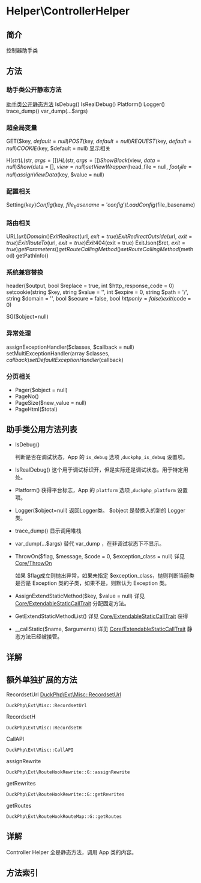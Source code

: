 # Helper\ControllerHelper

## 简介

控制器助手类

## 方法

### 助手类公开静态方法

[助手类公开静态方法](Helper-HelperTrait.md)
IsDebug()
IsRealDebug()
Platform()
Logger()
trace_dump()
var_dump(...$args)

### 超全局变量
GET($key, $default = null)
POST($key, $default = null)
REQUEST($key, $default = null)
COOKIE($key, $default = null)
显示相关

H($str)
L($str, $args = [])
HL($str, $args = [])
ShowBlock($view, $data = null)
Show($data = [], $view = null)
setViewWrapper($head_file = null, $foot_file = null)
assignViewData($key, $value = null)

### 配置相关
Setting($key)
Config($key, $file_basename = 'config')
LoadConfig($file_basename)

### 路由相关

URL($url)
Domain()
ExitRedirect($url, $exit = true)
ExitRedirectOutside($url, $exit = true)
ExitRouteTo($url, $exit = true)
Exit404($exit = true)
ExitJson($ret, $exit = true)
getParameters()
getRouteCallingMethod()
setRouteCallingMethod($method)
getPathInfo()

### 系统兼容替换
header($output, bool $replace = true, int $http_response_code = 0)
setcookie(string $key, string $value = '', int $expire = 0, string $path = '/', string $domain = '', bool $secure = false, bool $httponly = false)
exit($code = 0)

SG($object=null)



### 异常处理

assignExceptionHandler($classes, $callback = null)
setMultiExceptionHandler(array $classes, $callback)
setDefaultExceptionHandler($callback)


### 分页相关
- Pager($object = null)
- PageNo()
- PageSize($new_value = null)
- PageHtml($total)

## 助手类公用方法列表
- IsDebug()

    判断是否在调试状态，App 的  `is_debug` 选项 ,`duckphp_is_debug` 设置项。
    
- IsRealDebug()
    这个用于调试标识开，但是实际还是调试状态。用于特定用处。
    
- Platform()
    获得平台标志，App 的  `platform` 选项 ,`duckphp_platform` 设置项。
    
- Logger($object=null)
    返回Logger类。
    $object 是替换入的新的 Logger 类。
    
- trace_dump()
    显示调用堆栈
    
- var_dump(...$args)
    替代 var_dump ，在非调试状态下不显示。
    
- ThrowOn($flag, $message, $code = 0, $exception_class = null) 详见 [Core/ThrowOn](Core-ThrowOn.md)

    如果 $flag成立则抛出异常，如果未指定 $exception_class，抛则判断当前类是否是 Exception 类的子类，如果不是，则默认为 Exception 类。    
- AssignExtendStaticMethod($key, $value = null)   详见 [Core/ExtendableStaticCallTrait](Core-ExtendableStaticCallTrait.md)
    分配固定方法。

- GetExtendStaticMethodList() 详见 [Core/ExtendableStaticCallTrait](Core-ExtendableStaticCallTrait.md)
    获得
- \_\_callStatic($name, $arguments) 详见 [Core/ExtendableStaticCallTrait](Core-ExtendableStaticCallTrait.md)
    静态方法已经被接管。
## 详解


## 额外单独扩展的方法

RecordsetUrl [DuckPhp\Ext\Misc::RecordsetUrl](Ext-Misc.md#RecordsetUrl)
	
    DuckPhp\Ext\Misc::RecordsetUrl
RecordsetH
	
    DuckPhp\Ext\Misc::RecordsetH
CallAPI
	
    DuckPhp\Ext\Misc::CallAPI
assignRewrite
	
    DuckPhp\Ext\RouteHookRewrite::G::assignRewrite
getRewrites
	
    DuckPhp\Ext\RouteHookRewrite::G::getRewrites
getRoutes
	
    DuckPhp\Ext\RouteHookRouteMap::G::getRoutes

## 详解

Controller Helper 全是静态方法，调用 App 类的内容。


## 方法索引



